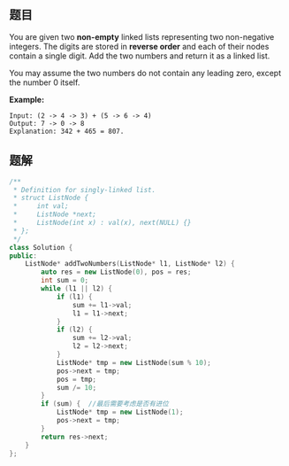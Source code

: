 ## 题目

You are given two **non-empty** linked lists representing two non-negative integers. The digits are stored in **reverse order** and each of their nodes contain a single digit. Add the two numbers and return it as a linked list.

You may assume the two numbers do not contain any leading zero, except the number 0 itself.

**Example:**

```
Input: (2 -> 4 -> 3) + (5 -> 6 -> 4)
Output: 7 -> 0 -> 8
Explanation: 342 + 465 = 807.
```



## 题解

```cpp
/**
 * Definition for singly-linked list.
 * struct ListNode {
 *     int val;
 *     ListNode *next;
 *     ListNode(int x) : val(x), next(NULL) {}
 * };
 */
class Solution {
public:
    ListNode* addTwoNumbers(ListNode* l1, ListNode* l2) {
        auto res = new ListNode(0), pos = res;
        int sum = 0;
        while (l1 || l2) {
            if (l1) {
                sum += l1->val;
                l1 = l1->next;
            }
            if (l2) {
                sum += l2->val;
                l2 = l2->next;
            }
            ListNode* tmp = new ListNode(sum % 10);
            pos->next = tmp;
            pos = tmp;
            sum /= 10;
        }
        if (sum) {  //最后需要考虑是否有进位
            ListNode* tmp = new ListNode(1);
            pos->next = tmp;
        }
        return res->next;
    }
};
```

